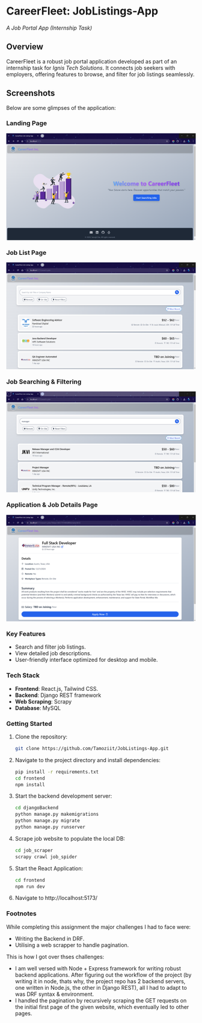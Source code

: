 # CareerFleet: JobListings-App  
*A Job Portal App (Internship Task)* 

## Overview  
CareerFleet is a robust job portal application developed as part of an internship task for *Ignis Tech Solutions*. It connects job seekers with employers, offering features to browse, and filter for job listings seamlessly.  

## Screenshots  
Below are some glimpses of the application:  

### Landing Page  
<img align="center" alt="ss1" src="/screenshots/ss1.png"> 

### Job List Page  
<img align="center" alt="ss2" src="/screenshots/ss2.png">

### Job Searching & Filtering  
<img align="center" alt="ss3" src="/screenshots/ss3.png"> 

### Application & Job Details Page  
<img align="center" alt="ss4" src="/screenshots/ss4.png"> 


### Key Features  
- Search and filter job listings.  
- View detailed job descriptions.   
- User-friendly interface optimized for desktop and mobile.  

### Tech Stack  
- **Frontend**: React.js, Tailwind CSS. 
- **Backend**: Django REST framework
- **Web Scraping**: Scrapy
- **Database**: MySQL 

### Getting Started  
1. Clone the repository:  
   ```bash  
   git clone https://github.com/Tamoziit/JobListings-App.git  
   ```  
2. Navigate to the project directory and install dependencies:  
   ```bash  
   pip install -r requirements.txt
   cd frontend
   npm install
   ```  
3. Start the backend development server:  
   ```bash  
   cd djangoBackend
   python manage.py makemigrations
   python manage.py migrate
   python manage.py runserver
   ```  
4. Scrape job website to populate the local DB:
    ```bash  
   cd job_scraper
   scrapy crawl job_spider
   ```
4. Start the React Application:
    ```bash  
   cd frontend
   npm run dev
   ```
6. Navigate to http://localhost:5173/


### Footnotes
While completing this assignment the major challenges I had to face were:
- Writing the Backend in DRF.
- Utilising a web scrapper to handle pagination.

This is how I got over thses challenges:
- I am well versed with Node + Express framework for writing robust backend applications. After figuring out the workflow of the project (by writing it in node, thats why, the project repo has 2 backend servers, one written in Node.js, the other in Django REST), all I had to adapt to was DRF syntax & environment.
- I handled the pagination by recursively scraping the GET requests on the initial first page of the given website, which eventually led to other pages.
